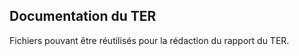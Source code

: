 Documentation du TER
--------------------
Fichiers pouvant être réutilisés pour la rédaction du rapport du TER.
